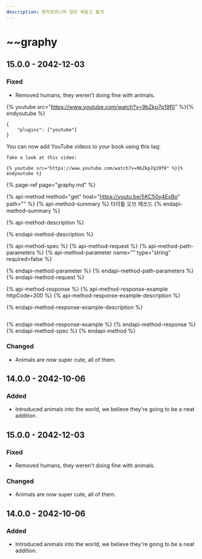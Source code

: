 ```yaml
---
description: 뭔지모르니까 일단 써놓고 볼게
---
```


# ~~graphy

## 15.0.0 - 2042-12-03

### Fixed

* Removed humans, they weren't doing fine with animals.

{% youtube src="https://www.youtube.com/watch?v=9bZkp7q19f0" %}{% endyoutube %}

```text
{
    "plugins": ["youtube"]
}
```

You can now add YouTube videos to your book using this tag:

```text
Take a look at this video:

{% youtube src="https://www.youtube.com/watch?v=9bZkp7q19f0" %}{% endyoutube %}
```

{% page-ref page="graphy.md" %}

{% api-method method="get" host="https://youtu.be/5KC50y4ExBo" path="" %}
{% api-method-summary %}
 타이틀 오브 메쏘드
{% endapi-method-summary %}

{% api-method-description %}

{% endapi-method-description %}

{% api-method-spec %}
{% api-method-request %}
{% api-method-path-parameters %}
{% api-method-parameter name="" type="string" required=false %}

{% endapi-method-parameter %}
{% endapi-method-path-parameters %}
{% endapi-method-request %}

{% api-method-response %}
{% api-method-response-example httpCode=200 %}
{% api-method-response-example-description %}

{% endapi-method-response-example-description %}

```

```
{% endapi-method-response-example %}
{% endapi-method-response %}
{% endapi-method-spec %}
{% endapi-method %}

### Changed

* Animals are now super cute, all of them.

## 14.0.0 - 2042-10-06

### Added

* Introduced animals into the world, we believe they're going to be a neat addition.



## 15.0.0 - 2042-12-03

### Fixed

* Removed humans, they weren't doing fine with animals.

### Changed

* Animals are now super cute, all of them.

## 14.0.0 - 2042-10-06

### Added

* Introduced animals into the world, we believe they're going to be a neat addition.



